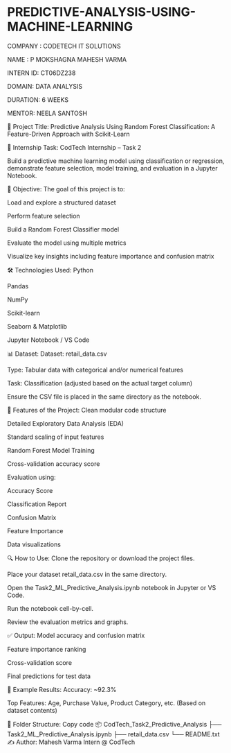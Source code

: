 # PREDICTIVE-ANALYSIS-USING-MACHINE-LEARNING

COMPANY : CODETECH IT SOLUTIONS

NAME : P MOKSHAGNA MAHESH VARMA

INTERN ID: CT06DZ238

DOMAIN: DATA ANALYSIS

DURATION: 6 WEEKS

MENTOR: NEELA SANTOSH

📌 Project Title:
Predictive Analysis Using Random Forest Classification: A Feature-Driven Approach with Scikit-Learn

📁 Internship Task:
CodTech Internship – Task 2

Build a predictive machine learning model using classification or regression, demonstrate feature selection, model training, and evaluation in a Jupyter Notebook.

🎯 Objective:
The goal of this project is to:

Load and explore a structured dataset

Perform feature selection

Build a Random Forest Classifier model

Evaluate the model using multiple metrics

Visualize key insights including feature importance and confusion matrix

🛠️ Technologies Used:
Python

Pandas

NumPy

Scikit-learn

Seaborn & Matplotlib

Jupyter Notebook / VS Code

📊 Dataset:
Dataset: retail_data.csv

Type: Tabular data with categorical and/or numerical features

Task: Classification (adjusted based on the actual target column)

Ensure the CSV file is placed in the same directory as the notebook.

📌 Features of the Project:
Clean modular code structure

Detailed Exploratory Data Analysis (EDA)

Standard scaling of input features

Random Forest Model Training

Cross-validation accuracy score

Evaluation using:

Accuracy Score

Classification Report

Confusion Matrix

Feature Importance

Data visualizations

🔍 How to Use:
Clone the repository or download the project files.

Place your dataset retail_data.csv in the same directory.

Open the Task2_ML_Predictive_Analysis.ipynb notebook in Jupyter or VS Code.

Run the notebook cell-by-cell.

Review the evaluation metrics and graphs.

✅ Output:
Model accuracy and confusion matrix

Feature importance ranking

Cross-validation score

Final predictions for test data

📌 Example Results:
Accuracy: ~92.3%

Top Features: Age, Purchase Value, Product Category, etc.
(Based on dataset contents)

📁 Folder Structure:
Copy code
📦 CodTech_Task2_Predictive_Analysis
├── Task2_ML_Predictive_Analysis.ipynb
├── retail_data.csv
└── README.txt
✍️ Author:
Mahesh Varma
Intern @ CodTech
